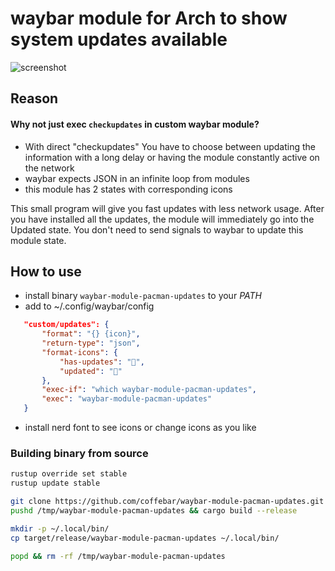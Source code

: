 # waybar module for Arch to show system updates available

![screenshot](https://raw.githubusercontent.com/coffebar/waybar-module-pacman-updates/main/screenshot.png)

## Reason

#### Why not just exec `checkupdates` in custom waybar module? 

- With direct "checkupdates" You have to choose between updating the information with a long delay or having the module constantly active on the network
- waybar expects JSON in an infinite loop from modules
- this module has 2 states with corresponding icons

This small program will give you fast updates with less network usage. After you have installed all the updates, the module will immediately go into the Updated state. You don't need to send signals to waybar to update this module state.


## How to use

 - install binary `waybar-module-pacman-updates` to your *PATH*
 - add to ~/.config/waybar/config 

 ```json
    "custom/updates": {
        "format": "{} {icon}",
        "return-type": "json",
        "format-icons": {
            "has-updates": "󱍷",
            "updated": "󰂪"
        },
        "exec-if": "which waybar-module-pacman-updates",
        "exec": "waybar-module-pacman-updates"
    }
 ```
 - install nerd font to see icons or change icons as you like

 ### Building binary from source

 ```bash
rustup override set stable
rustup update stable

git clone https://github.com/coffebar/waybar-module-pacman-updates.git /tmp/waybar-module-pacman-updates
pushd /tmp/waybar-module-pacman-updates && cargo build --release

mkdir -p ~/.local/bin/
cp target/release/waybar-module-pacman-updates ~/.local/bin/

popd && rm -rf /tmp/waybar-module-pacman-updates
```

